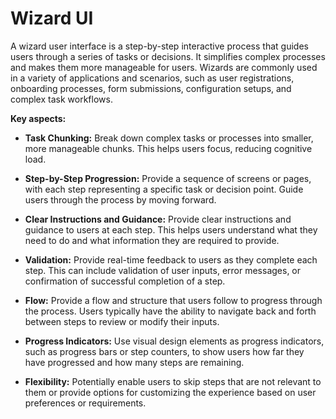 # Wizard UI

A wizard user interface is a step-by-step interactive process that guides users through a series of tasks or decisions. It simplifies complex processes and makes them more manageable for users. Wizards are commonly used in a variety of applications and scenarios, such as user registrations, onboarding processes, form submissions, configuration setups, and complex task workflows.

**Key aspects:**

* **Task Chunking:** Break down complex tasks or processes into smaller, more manageable chunks. This helps users focus, reducing cognitive load.

* **Step-by-Step Progression:** Provide a sequence of screens or pages, with each step representing a specific task or decision point. Guide users through the process by moving forward.

* **Clear Instructions and Guidance:** Provide clear instructions and guidance to users at each step. This helps users understand what they need to do and what information they are required to provide.

* **Validation:** Provide real-time feedback to users as they complete each step. This can include validation of user inputs, error messages, or confirmation of successful completion of a step.

* **Flow:** Provide a flow and structure that users follow to progress through the process. Users typically have the ability to navigate back and forth between steps to review or modify their inputs.

* **Progress Indicators:** Use visual design elements as progress indicators, such as progress bars or step counters, to show users how far they have progressed and how many steps are remaining.

* **Flexibility:** Potentially enable users to skip steps that are not relevant to them or provide options for customizing the experience based on user preferences or requirements.
